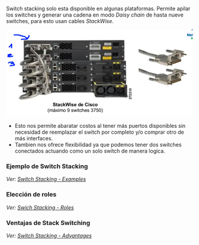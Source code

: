 Switch stacking solo esta disponible en algunas plataformas. Permite apilar los switches y generar una cadena en modo _Daisy chain_  de hasta nueve switches, para esto usan cables _StackWise_.  

![](_anexos_/Screenshot%20from%202024-01-05%2007-06-54.png)

- Esto nos permite abaratar costos al tener más puertos disponibles sin necesidad de reemplazar el switch por completo y/o comprar otro de más interfaces. 
-  Tambien nos ofrece flexibilidad ya que podemos tener dos switches conectados actuando como un solo switch de manera logica.

### Ejemplo de Switch Stacking
_Ver: [Switch Stacking - Examples](Switch%20Stacking%20-%20Examples.md)_

### Elección de roles 
_Ver: [Swich Stacking - Roles](Swich%20Stacking%20-%20Roles.md)_
### Ventajas de Stack Switching
_Ver: [Switch Stacking - Advantages](Switch%20Stacking%20-%20Advantages.md)_